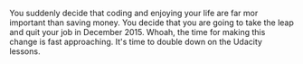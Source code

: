 You suddenly decide that coding and enjoying your life are far mor important than saving money. 
You decide that you are going to take the leap and quit your job in December 2015. Whoah, the time for making this change is fast 
approaching. It's time to double down on the Udacity lessons.
